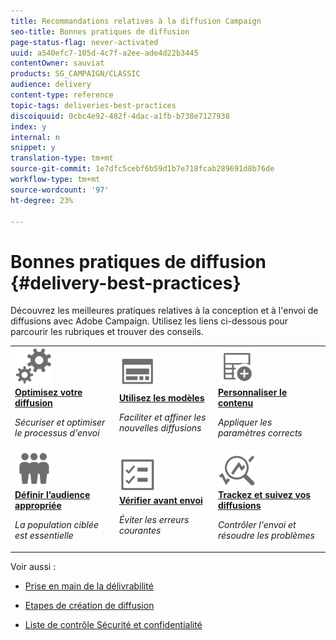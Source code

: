 ```yaml
---
title: Recommandations relatives à la diffusion Campaign
seo-title: Bonnes pratiques de diffusion
page-status-flag: never-activated
uuid: a540efc7-105d-4c7f-a2ee-ade4d22b3445
contentOwner: sauviat
products: SG_CAMPAIGN/CLASSIC
audience: delivery
content-type: reference
topic-tags: deliveries-best-practices
discoiquuid: 0cbc4e92-482f-4dac-a1fb-b738e7127938
index: y
internal: n
snippet: y
translation-type: tm+mt
source-git-commit: 1e7dfc5cebf6b59d1b7e718fcab289691d8b76de
workflow-type: tm+mt
source-wordcount: '97'
ht-degree: 23%

---
```



# Bonnes pratiques de diffusion {#delivery-best-practices}

Découvrez les meilleures pratiques relatives à la conception et à l&#39;envoi de diffusions avec Adobe Campaign. Utilisez les liens ci-dessous pour parcourir les rubriques et trouver des conseils.

<table>
<tr>
  <td>
    <a href="optimize-delivery.md">
      <img alt="Optimiser" src="assets/do-not-localize/optimize.svg" width="60px"/>
    </a>
    <div>
      <a href="optimize-delivery.md">
    <strong>Optimisez votre diffusion</strong>
    </a>
    </div>
    <p>
    <em>Sécuriser et optimiser le processus d'envoi</em>
    <p>
  </td>
   <td>
    <a href="use-templates.md">
      <img alt="Modèles" src="assets/do-not-localize/design.svg" width="60px"/>
    </a>
    <div>
      <a href="use-templates.md">
    <strong>Utilisez les modèles</strong>
    </a>
    </div>
    <p>
    <em>Faciliter et affiner les nouvelles diffusions</em>
    <p>
  </td>
  <td>
    <a href="design-and-personalize.md">
      <img alt="Conception" src="assets/do-not-localize/custom.svg" width="60px"/>
    </a>
    <div>
      <a href="design-and-personalize.md">
    <strong>Personnaliser le contenu</strong>
    </a>
    </div>
    <p>
    <em>Appliquer les paramètres corrects</em>
    <p>
  </td>
</tr>
<tr>
  <td>
    <a href="define-the-right-audience.md">
      <img alt="Cible" src="assets/do-not-localize/profiles.svg" width="60px"/>
    </a>
    <div>
      <a href="define-the-right-audience.md">
    <strong>Définir l’audience appropriée</strong>
    </a>
    </div>
    <p>
    <em>La population ciblée est essentielle</em>
    <p>
  </td>
   <td>
    <a href="check-before-sending.md">
      <img alt="Vérifier" src="assets/do-not-localize/start.svg" width="60px"/>
    </a>
    <div>
      <a href="check-before-sending.md">
    <strong>Vérifier avant envoi</strong>
    </a>
    </div>
    <p>
    <em>Éviter les erreurs courantes</em>
    <p>
  </td>
  <td>
    <a href="track-and-monitor.md">
      <img alt="Optimiser" src="assets/do-not-localize/troubleshoot.svg" width="60px"/>
    </a>
    <div>
      <a href="track-and-monitor.md">
    <strong>Trackez et suivez vos diffusions</strong>
    </a>
    </div>
    <p>
    <em>Contrôler l'envoi et résoudre les problèmes</em>
    <p>
  </td>
</tr>
</table>

Voir aussi :

* [Prise en main de la délivrabilité](../../delivery/using/about-deliverability.md)

* [Etapes de création de diffusion](../../delivery/using/steps-about-delivery-creation-steps.md)

* [Liste de contrôle Sécurité et confidentialité](https://helpx.adobe.com/fr/campaign/kb/acc-security.html)

